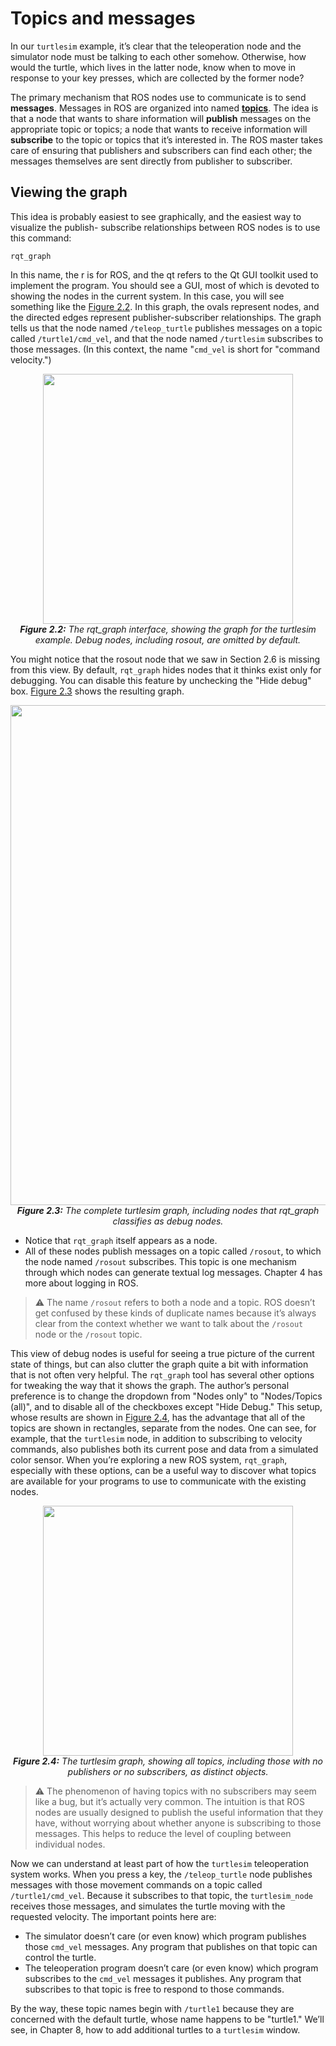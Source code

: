 # Topics and messages

In our `turtlesim` example, it’s clear that the teleoperation node and the simulator node
must be talking to each other somehow. Otherwise, how would the turtle, which lives in
the latter node, know when to move in response to your key presses, which are collected
by the former node?

The primary mechanism that ROS nodes use to communicate is to send **messages**.
Messages in ROS are organized into named [**topics**](http://wiki.ros.org/ROS/Tutorials/UnderstandingTopics).
The idea is that a node that wants to share information will **publish** messages on 
the appropriate topic or topics; a node that wants to receive information will **subscribe** 
to the topic or topics that it’s interested in. The ROS master takes care of ensuring
that publishers and subscribers can find each other; the messages themselves are sent 
directly from publisher to subscriber.

## Viewing the graph

This idea is probably easiest to see graphically, and the easiest way to visualize the publish-
subscribe relationships between ROS nodes is to use this command:

```
rqt_graph
```

In this name, the r is for ROS, and the qt refers to the Qt GUI toolkit used to implement
the program. You should see a GUI, most of which is devoted to showing the nodes in the
current system. In this case, you will see something like the [Figure 2.2](#2.2). In this graph, the ovals
represent nodes, and the directed edges represent publisher-subscriber relationships. The
graph tells us that the node named `/teleop_turtle` publishes messages on a topic called
`/turtle1/cmd_vel`, and that the node named `/turtlesim` subscribes to those messages.
(In this context, the name "`cmd_vel` is short for "command velocity.")

<p align="center">
  <img src="https://user-images.githubusercontent.com/48807586/120323440-dbf6f580-c2bb-11eb-8446-228fb7aa12b8.png" width="400"/><br>
  <b><i><a name="2.2"> Figure 2.2:</a></b> The rqt_graph interface, showing the graph for the turtlesim example. Debug nodes, including rosout, are omitted by default.</i>
</p>

You might notice that the rosout node that we saw in Section 2.6 is missing from this
view. By default, `rqt_graph` hides nodes that it thinks exist only for debugging. You can
disable this feature by unchecking the "Hide debug" box. [Figure 2.3](#2.3) shows the resulting
graph.

<p align="center">
  <img src="https://user-images.githubusercontent.com/48807586/120323731-2f694380-c2bc-11eb-821f-2bc3237d110f.png" width="800"/><br>
  <b><i><a name="2.3"> Figure 2.3:</a></b> The complete turtlesim graph, including nodes that rqt_graph classifies as debug nodes.</i>
</p>

- Notice that `rqt_graph` itself appears as a node.
- All of these nodes publish messages on a topic called `/rosout`, to which the node
named `/rosout` subscribes. This topic is one mechanism through which nodes can
generate textual log messages. Chapter 4 has more about logging in ROS.

> ⚠️ The name `/rosout` refers to both a node and a topic. ROS doesn’t get confused
> by these kinds of duplicate names because it’s always clear from the context
> whether we want to talk about the `/rosout` node or the `/rosout` topic.

This view of debug nodes is useful for seeing a true picture of the current state of things,
but can also clutter the graph quite a bit with information that is not often very helpful.
The `rqt_graph` tool has several other options for tweaking the way that it shows the
graph. The author’s personal preference is to change the dropdown from "Nodes only" to
"Nodes/Topics (all)", and to disable all of the checkboxes except "Hide Debug." This setup,
whose results are shown in [Figure 2.4](#2.4), has the advantage that all of the topics are shown
in rectangles, separate from the nodes. One can see, for example, that the `turtlesim` node,
in addition to subscribing to velocity commands, also publishes both its current pose and
data from a simulated color sensor. When you’re exploring a new ROS system, `rqt_graph`,
especially with these options, can be a useful way to discover what topics are available for
your programs to use to communicate with the existing nodes.

<p align="center">
  <img src="https://user-images.githubusercontent.com/48807586/120324051-8d962680-c2bc-11eb-89ea-23a8d15078c6.png" width="400"/><br>
  <b><i><a name="2.4"> Figure 2.4:</a></b> The turtlesim graph, showing all topics, including those with no publishers or no subscribers, as distinct objects.
</i>
</p>

> ⚠️ The phenomenon of having topics with no subscribers may seem like a bug, but
> it’s actually very common. The intuition is that ROS nodes are usually designed
> to publish the useful information that they have, without worrying about whether
> anyone is subscribing to those messages. This helps to reduce the level of coupling
> between individual nodes.

Now we can understand at least part of how the `turtlesim` teleoperation system works.
When you press a key, the `/teleop_turtle` node publishes messages with those movement
commands on a topic called `/turtle1/cmd_vel`. Because it subscribes to that topic, the
`turtlesim_node` receives those messages, and simulates the turtle moving with the requested velocity. 
The important points here are:

- The simulator doesn’t care (or even know) which program publishes those `cmd_vel`
messages. Any program that publishes on that topic can control the turtle.
- The teleoperation program doesn’t care (or even know) which program subscribes
to the `cmd_vel` messages it publishes. Any program that subscribes to that topic is
free to respond to those commands.

By the way, these topic names begin with `/turtle1` because they are concerned with the
default turtle, whose name happens to be "turtle1." We’ll see, in Chapter 8, how to add
additional turtles to a `turtlesim` window.
